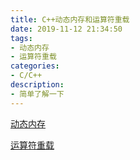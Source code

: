 ```yaml
---
title: C++动态内存和运算符重载
date: 2019-11-12 21:34:50
tags:
- 动态内存
- 运算符重载
categories:
- C/C++
description:
- 简单了解一下
---
```


<!--more-->

[动态内存](https://blog.csdn.net/wucz122140729/article/details/98582590)

[运算符重载](https://blog.csdn.net/wucz122140729/article/details/98582930)
